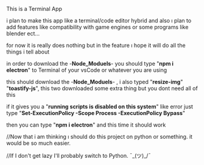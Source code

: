 This is a Terminal App

i plan to make this app like a terminal/code editor hybrid and also ı plan to add features like compatibility with game engines or some programs like blender ect...

for now it is really does nothing but in the feature ı hope it will do all the things i tell about

in order to download the -**Node_Moduels**- you should type "**npm i electron**" to Terminal of your vsCode or whatever you are using

this should download the -**Node_Moduels**- , i also typed "**resize-img**" "**toastify-js**", this two downloaded some extra thing but you dont need all of this 

if it gives you a "**running scripts is disabled on this system**" like error just type "**Set-ExecutionPolicy -Scope Process -ExecutionPolicy Bypass**"

then you can type "**npm i electron**" and this time it should work

//Now that i am thinking ı should do this project on python or something. it would be so much easier.

//If I don't get lazy I'll probably switch to Python.    ¯\_(ツ)_/¯ 



